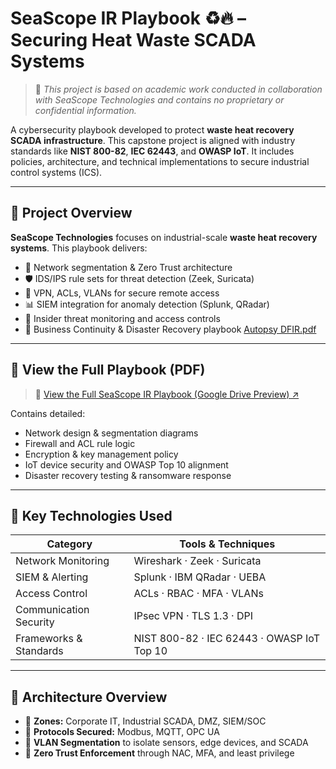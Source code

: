 # SeaScope IR Playbook ♻️🔥 – Securing Heat Waste SCADA Systems
> 🔐 *This project is based on academic work conducted in collaboration with SeaScope Technologies and contains no proprietary or confidential information.*

A cybersecurity playbook developed to protect **waste heat recovery SCADA infrastructure**. This capstone project is aligned with industry standards like **NIST 800-82**, **IEC 62443**, and **OWASP IoT**. It includes policies, architecture, and technical implementations to secure industrial control systems (ICS).

---

## 🧠 Project Overview

**SeaScope Technologies** focuses on industrial-scale **waste heat recovery systems**. This playbook delivers:

- 🔐 Network segmentation & Zero Trust architecture
- 🛡️ IDS/IPS rule sets for threat detection (Zeek, Suricata)
- 📶 VPN, ACLs, VLANs for secure remote access
- 📊 SIEM integration for anomaly detection (Splunk, QRadar)
- 🚨 Insider threat monitoring and access controls
- 🔁 Business Continuity & Disaster Recovery playbook
[Autopsy DFIR.pdf](https://github.com/user-attachments/files/20556097/Autopsy.DFIR.pdf)

---

## 📄 View the Full Playbook (PDF)

> 📄 [View the Full SeaScope IR Playbook (Google Drive Preview) ↗](https://drive.google.com/file/d/1W_Q-Tw16sB3yZ0420-M1wYpxZ7akDjRO/view?usp=sharing)

Contains detailed:
- Network design & segmentation diagrams
- Firewall and ACL rule logic
- Encryption & key management policy
- IoT device security and OWASP Top 10 alignment
- Disaster recovery testing & ransomware response

---

## 🧰 Key Technologies Used

| Category               | Tools & Techniques                            |
|------------------------|-----------------------------------------------|
| Network Monitoring     | Wireshark · Zeek · Suricata                   |
| SIEM & Alerting        | Splunk · IBM QRadar · UEBA                    |
| Access Control         | ACLs · RBAC · MFA · VLANs                     |
| Communication Security | IPsec VPN · TLS 1.3 · DPI                     |
| Frameworks & Standards | NIST 800-82 · IEC 62443 · OWASP IoT Top 10    |

---

## 🧱 Architecture Overview

- 🔹 **Zones:** Corporate IT, Industrial SCADA, DMZ, SIEM/SOC
- 🔹 **Protocols Secured:** Modbus, MQTT, OPC UA
- 🔹 **VLAN Segmentation** to isolate sensors, edge devices, and SCADA
- 🔹 **Zero Trust Enforcement** through NAC, MFA, and least privilege


